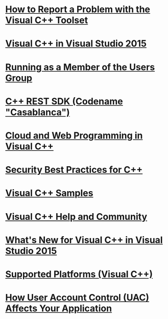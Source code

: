 # [How to Report a Problem with the Visual C++ Toolset](how-to-report-a-problem-with-the-visual-cpp-toolset.md)
# [Visual C++ in Visual Studio 2015](visual-cpp-in-visual-studio-2015.md)
# [Running as a Member of the Users Group](running-as-a-member-of-the-users-group.md)
# [C++ REST SDK (Codename "Casablanca")](cpp-rest-sdk-codename-casablanca.md)
# [Cloud and Web Programming in Visual C++](cloud-and-web-programming-in-visual-cpp.md)
# [Security Best Practices for C++](security-best-practices-for-cpp.md)
# [Visual C++ Samples](visual-cpp-samples.md)
# [Visual C++ Help and Community](visual-cpp-help-and-community.md)
# [What's New for Visual C++ in Visual Studio 2015](what-s-new-for-visual-cpp-in-visual-studio-2015.md)
# [Supported Platforms (Visual C++)](supported-platforms-visual-cpp.md)
# [How User Account Control (UAC) Affects Your Application](how-user-account-control-uac-affects-your-application.md)
